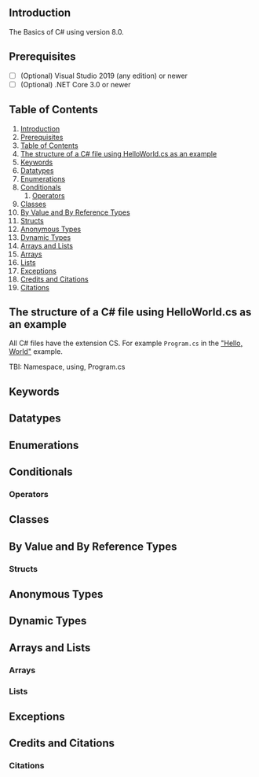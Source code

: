 ## Introduction

The Basics of C# using version 8.0.

## Prerequisites

- [ ] \(Optional) Visual Studio 2019 (any edition) or newer
- [ ] \(Optional) .NET Core 3.0 or newer

## Table of Contents

1. [Introduction](#introduction)
2. [Prerequisites](#prerequisites)
3. [Table of Contents](#table-of-contents)
4. [The structure of a C# file using HelloWorld.cs as an example](#the-structure-of-a-c-file-using-helloworldcs-as-an-example)
5. [Keywords](#keywords)
6. [Datatypes](#datatypes)
7. [Enumerations](#enumerations)
8. [Conditionals](#conditionals)
   1. [Operators](#operators)
9. [Classes](#classes)
10. [By Value and By Reference Types](#by-value-and-by-reference-types)
   1. [Structs](#structs)
11. [Anonymous Types](#anonymous-types)
12. [Dynamic Types](#dynamic-types)
13. [Arrays and Lists](#arrays-and-lists)
   1. [Arrays](#arrays)
   2. [Lists](#lists)
14. [Exceptions](#exceptions)
15. [Credits and Citations](#credits-and-citations)
   1. [Citations](#citations)

## The structure of a C# file using HelloWorld.cs as an example

All C# files have the extension CS. For example `Program.cs` in the ["Hello, World"](http://www.foo.com) example.

TBI: Namespace, using, Program.cs

## Keywords

## Datatypes

## Enumerations

## Conditionals

### Operators

## Classes

## By Value and By Reference Types

### Structs

## Anonymous Types

## Dynamic Types

## Arrays and Lists

### Arrays

### Lists

## Exceptions

## Credits and Citations

### Citations
